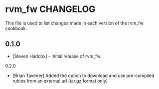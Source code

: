 rvm_fw CHANGELOG
================

This file is used to list changes made in each version of the rvm_fw cookbook.

0.1.0
-----
- [Steven Haddox] - Initial release of rvm_fw

0.2.0

- [Brian Tavener] Added the option to download and use pre-compiled rubies  from an external url (tar.gz format only) 